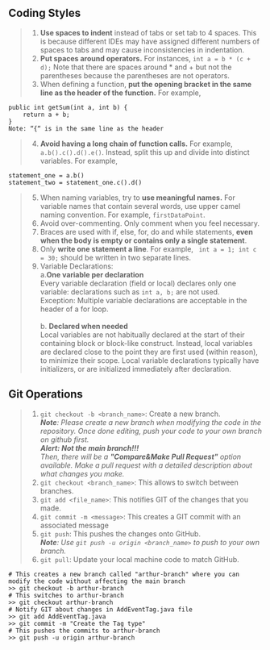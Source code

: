 ## Coding Styles
> 1. **Use spaces to indent** instead of tabs or set tab to 4 spaces. This is because different IDEs may have assigned different numbers of spaces to tabs and may cause inconsistencies in indentation.
> 2. **Put spaces around operators.** For instances, ```int a = b * (c + d);``` Note that there are spaces around * and + but not the parentheses because the parentheses are not operators.
> 3. When defining a function, **put the opening bracket in the same line as the header of the function.** For example,
```
public int getSum(int a, int b) {
	return a + b;
}
Note: “{“ is in the same line as the header
```
> 4. **Avoid having a long chain of function calls.** For example, ```a.b().c().d().e()```. Instead, split this up and divide into distinct variables. For example,
```
statement_one = a.b()
statement_two = statement_one.c().d()
```
> 5. When naming variables, try to **use meaningful names.** For variable names that contain several words, use upper camel naming convention. For example, ```firstDataPoint```.
> 6. Avoid over-commenting. Only comment when you feel necessary.
> 7. Braces are used with if, else, for, do and while statements, **even when the body is empty or contains only a single statement**.
> 8. Only **write one statement a line**. For example, ``` int a = 1; int c = 30;``` should be written in two separate lines.
> 9. Variable Declarations: <br>
	a.**One variable per declaration** <br>
	   Every variable declaration (field or local) declares only one variable: declarations such as ```int a, b;``` are not used. <br>
	   Exception: Multiple variable declarations are acceptable in the header of a for loop. <br> <br>
	b. **Declared when needed** <br>
	   Local variables are not habitually declared at the start of their containing block or block-like construct. Instead, local variables are declared close to the point they are first used (within reason), to minimize their scope. Local variable declarations typically have initializers, or are initialized immediately after declaration.

## Git Operations
> 1. ```git checkout -b <branch_name>```: Create a new branch. <br>***Note**: Please create a new branch when modifying the code in the repository. Once done editing, push your code to your own branch on github first.<br> **Alert: Not the main branch!!!** <br>Then, there will be a **"Compare&Make Pull Request"** option available. Make a pull request with a detailed description about what changes you make.*
> 2. ```git checkout <branch_name>```: This allows to switch between branches.
> 3. ```git add <file_name>```: This notifies GIT of the changes that you made.
> 4. ```git commit -m <message>```: This creates a GIT commit with an associated message
> 5. ```git push```: This pushes the changes onto GitHub.
<br>***Note**: Use ```git push -u origin <branch_name>``` to push to your own branch.*
> 6. ```git pull```: Update your local machine code to match GitHub.
```
# This creates a new branch called "arthur-branch" where you can modify the code without affecting the main branch
>> git checkout -b arthur-branch
# This switches to arthur-branch
>> git checkout arthur-branch
# Notify GIT about changes in AddEventTag.java file
>> git add AddEventTag.java
>> git commit -m "Create the Tag type"
# This pushes the commits to arthur-branch
>> git push -u origin arthur-branch
```
